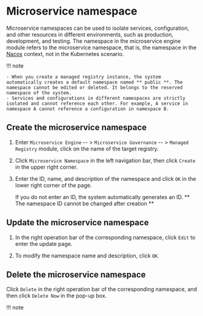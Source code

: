 # Microservice namespace

Microservice namespaces can be used to isolate services, configuration, and other resources in different environments, such as production, development, and testing. The namespace in the microservice engine module refers to the microservice namespace, that is, the namespace in the [Nacos](https://nacos.io/zh-cn/docs/what-is-nacos.html) context, not in the Kubernetes scenario.

!!! note

    - When you create a managed registry instance, the system automatically creates a default namespace named ** public **. The namespace cannot be edited or deleted. It belongs to the reserved namespace of the system.
    - Services and configurations in different namespaces are strictly isolated and cannot reference each other. For example, A service in namespace A cannot reference a configuration in namespace B.

## Create the microservice namespace

1. Enter `Microservice Engine` -- > `Microservice Governance` -- > `Managed Registry` module, click on the name of the target registry.

    <!--!\[.*?\]\((?:https?:\/\/)?\S+\.(?:png|jpg|jpeg|gif|bmp)\)-->

2. Click `Microservice Namespace` in the left navigation bar, then click `Create` in the upper right corner.
  
    <!--!\[.*?\]\((?:https?:\/\/)?\S+\.(?:png|jpg|jpeg|gif|bmp)\)-->

3. Enter the ID, name, and description of the namespace and click `OK` in the lower right corner of the page.

    If you do not enter an ID, the system automatically generates an ID. ** The namespace ID cannot be changed after creation **

    <!--!\[.*?\]\((?:https?:\/\/)?\S+\.(?:png|jpg|jpeg|gif|bmp)\)-->

## Update the microservice namespace

1. In the right operation bar of the corresponding namespace, click `Edit` to enter the update page.

    <!--!\[.*?\]\((?:https?:\/\/)?\S+\.(?:png|jpg|jpeg|gif|bmp)\)-->

2. To modify the namespace name and description, click `OK`.
  
    <!--!\[.*?\]\((?:https?:\/\/)?\S+\.(?:png|jpg|jpeg|gif|bmp)\)-->

## Delete the microservice namespace

Click `Delete` in the right operation bar of the corresponding namespace, and then click `Delete Now` in the pop-up box.

!!! note
  

<!--!\[.*?\]\((?:https?:\/\/)?\S+\.(?:png|jpg|jpeg|gif|bmp)\)-->